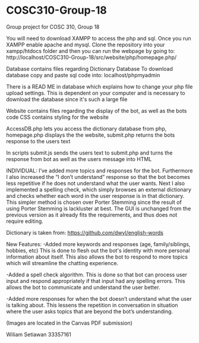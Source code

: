 # COSC310-Group-18
Group project for COSC 310, Group 18

You will need to download XAMPP to access the php and sql. Once you run XAMPP
enable apache and mysql. Clone the repository into your xampp/htdocs folder
and then you can run the webpage by going to:
http://localhost/COSC310-Group-18/src/website/php/homepage.php/

Database contains files regarding Dictionary Database
To download database copy and paste sql code into: 
localhost/phpmyadmin

There is a READ ME in database which explains how to change your php file upload
settings. This is dependent on your computer and is necessary to download the
database since it's such a large file

Website contains files regarding the display of the bot, as well as the bots code
CSS contains styling for the website

AccessDB.php lets you access the dictionary database from php,
homepage.php displays the the website,
submit.php returns the bots response to the users text

In scripts submit.js sends the users text to submit.php and turns the response 
from bot as well as the users message into HTML

INDIVIDUAL:
I’ve added more topics and responses for the bot. Furthermore I also increased the “I don’t understand” response so that the bot becomes less repetitive if he does not understand what the user wants. Next I also implemented a spelling check, which simply browses an external dictionary and checks whether each word in the user response is in that dictionary. This simpler method is chosen over Porter Stemming since the result of using Porter Stemming is lackluster at best. The GUI is unchanged from the previous version as it already fits the requirements, and thus does not require editing.

Dictionary is taken from:
https://github.com/dwyl/english-words

New Features:
-Added more keywords and responses (age, family/siblings, hobbies, etc) This is done to flesh out the bot's identity with more personal information about itself.
This also allows the bot to respond to more topics which will streamline the chatting experience.
 
-Added a spell check algorithm. This is done so that bot can process user input and respond appropriately if that input had any spelling errors. This allows the bot to communicate and understand the user better.
 

-Added more responses for when the bot doesn’t understand what the user is talking about. This lessens the repetition in conversation in situation where the user asks topics that are beyond the bot’s understanding.  

(Images are located in the Canvas PDF submission)



Wiliam Setiawan
33357161
